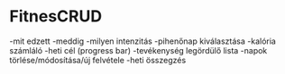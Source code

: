 # FitnesCRUD
-mit edzett
-meddig
-milyen intenzitás
-pihenőnap kiválasztása
-kalória számláló
-heti cél (progress bar)
-tevékenység legördülő lista
-napok törlése/módosítása/új felvétele
-heti összegzés
